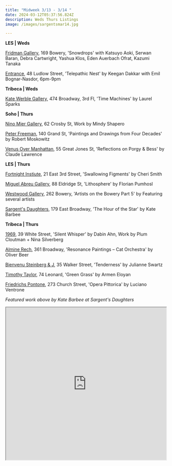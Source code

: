 ```yaml
---
title: "Midweek 3/13 - 3/14 "
date: 2024-03-12T05:37:56.824Z
description: Weds Thurs Listings
image: /images/sargentsmar14.jpg

---
```

**L﻿ES | Weds**

[Fridman Gallery](https://www.fridmangallery.com/), 169 Bowery, 'Snowdrops' with Katsuyo Aoki, Serwan Baran, Debra Cartwright, Yashua Klos, Eden Auerbach Ofrat, Kazumi Tanaka

[Entrance](https://www.instagram.com/entrance.nyc/), 48 Ludlow Street, 'Telepathic Nest' by Keegan Dakkar with Emil Bognar-Nasdor, 6pm-9pm

**Tribeca | Weds**

[Kate Werble Gallery](https://www.katewerblegallery.com/), 474 Broadway, 3rd Fl, 'Time Machines' by Laurel Sparks

**S﻿oho | Thurs**

[Nino Mier Gallery](https://www.miergallery.com/exhibitions), 62 Crosby St, Work by Mindy Shapero

[Peter Freeman](https://www.peterfreemaninc.com/exhibitions/robert-moskowitz), 140 Grand St, 'Paintings and Drawings from Four Decades' by Robert Moskowitz

[Venus Over Manhattan](https://www.venusovermanhattan.com/exhibitions/claude-lawrence-reflections-on-porgy-bess), 55 Great Jones St, 'Reflections on Porgy & Bess' by Claude Lawrence

**L﻿ES | Thurs**

[Fortnight Instiute](https://fortnight.institute/exhibitions/83-cheri-smith-swallowing-figments/), 21 East 3rd Street, 'Swallowing Figments' by Cheri Smith

[Miguel Abreu Gallery](https://miguelabreugallery.com/exhibitions/lithosphere/), 88 Eldridge St, 'Lithosphere' by Florian Pumhosl

[Westwood Gallery](https://www.westwoodgallery.com/exhibitions/artists-on-the-bowery-part-5), 262 Bowery, 'Artists on the Bowery Part 5' by Featuring several artists

[Sargent's Daughters](https://www.sargentsdaughters.com/kate-barbee-the-hour-of-the-star), 179 East Broadway, 'The Hour of the Star' by Kate Barbee

**T﻿ribeca | Thurs**

[1969](http://www.1969gallery.com/), 39 White Street, 'Silent Whisper' by Dabin Ahn, Work by Plum Cloutman + Nina Silverberg

[Almine Rech](https://www.alminerech.com/exhibitions/9384-oliver-beer-resonance-paintings-cat-orchestra), 361 Broadway, 'Resonance Paintings – Cat Orchestra' by Oliver Beer

[Bienvenu Steinberg & J](http://www.bsandj.com/exhibitions/tenderness), 35 Walker Street, 'Tenderness' by Julianne Swartz

[Timothy Taylor](https://www.timothytaylor.com/exhibitions/233-armen-eloyan-green-grass/), 74 Leonard, 'Green Grass' by Armen Eloyan

[Friedrichs Pontone](https://www.friedrichspontone.com/exhibitions/28-luciano-ventrone-opera-pittorica/cover/), 273 Church Street, 'Opera Pittorica' by Luciano Ventrone

*F﻿eatured work above by Kate Barbee at Sargent's Daughters*

<iframe src="https://www.google.com/maps/d/u/1/embed?mid=1qtv6nuTgDDFSrArCsNQSA3fpnn4Mws8&ehbc=2E312F" width="100%" height="480"></iframe>